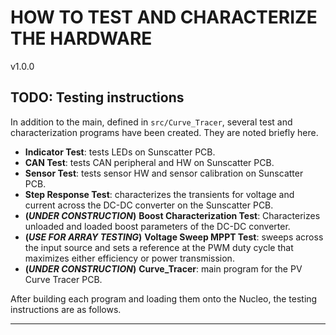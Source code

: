 # HOW TO TEST AND CHARACTERIZE THE HARDWARE

v1.0.0

## TODO: Testing instructions

In addition to the main, defined in `src/Curve_Tracer`, several test and
characterization programs have been created. They are noted briefly here.

- **Indicator Test**: tests LEDs on Sunscatter PCB.
- **CAN Test**: tests CAN peripheral and HW on Sunscatter PCB.
- **Sensor Test**: tests sensor HW and sensor calibration on Sunscatter PCB.
- **Step Response Test**: characterizes the transients for voltage and current
  across the DC-DC converter on the Sunscatter PCB.
- **(*UNDER CONSTRUCTION*)** **Boost Characterization Test**: Characterizes
  unloaded and loaded boost parameters of the DC-DC converter.
- **(*USE FOR ARRAY TESTING*)** **Voltage Sweep MPPT Test**: sweeps across the
  input source and sets a reference at the PWM duty cycle that maximizes either
  efficiency or power transmission.
- **(*UNDER CONSTRUCTION*)** **Curve_Tracer**: main program for the PV Curve
  Tracer PCB.

After building each program and loading them onto the Nucleo, the testing
instructions are as follows. 

---
